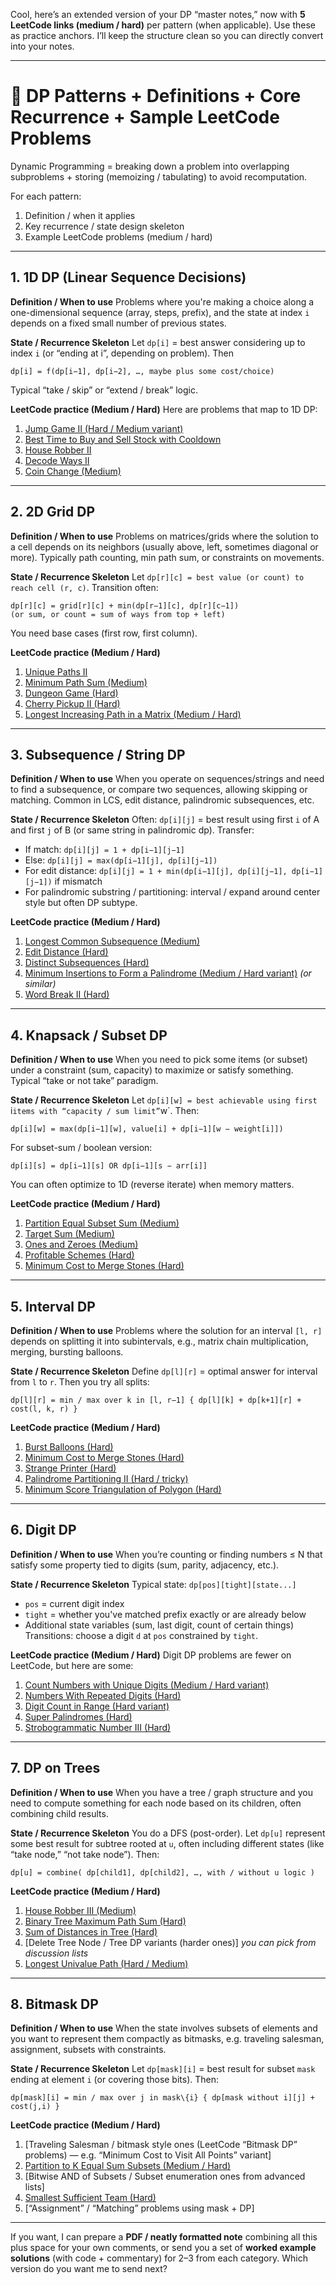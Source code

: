Cool, here’s an extended version of your DP “master notes,” now with **5 LeetCode links (medium / hard)** per pattern (when applicable). Use these as practice anchors. I’ll keep the structure clean so you can directly convert into your notes.

---

# 🧠 DP Patterns + Definitions + Core Recurrence + Sample LeetCode Problems

Dynamic Programming = breaking down a problem into overlapping subproblems + storing (memoizing / tabulating) to avoid recomputation.

For each pattern:

1. Definition / when it applies
2. Key recurrence / state design skeleton
3. Example LeetCode problems (medium / hard)

---

## 1. 1D DP (Linear Sequence Decisions)

**Definition / When to use**
Problems where you're making a choice along a one-dimensional sequence (array, steps, prefix), and the state at index `i` depends on a fixed small number of previous states.

**State / Recurrence Skeleton**
Let `dp[i]` = best answer considering up to index `i` (or “ending at i”, depending on problem).
Then

```
dp[i] = f(dp[i−1], dp[i−2], …, maybe plus some cost/choice)
```

Typical “take / skip” or “extend / break” logic.

**LeetCode practice (Medium / Hard)**
Here are problems that map to 1D DP:

1. [Jump Game II (Hard / Medium variant)](https://leetcode.com/problems/jump-game-ii/)
2. [Best Time to Buy and Sell Stock with Cooldown](https://leetcode.com/problems/best-time-to-buy-and-sell-stock-with-cooldown/)
3. [House Robber II](https://leetcode.com/problems/house-robber-ii/)
4. [Decode Ways II](https://leetcode.com/problems/decode-ways-ii/)
5. [Coin Change (Medium)](https://leetcode.com/problems/coin-change/)

---

## 2. 2D Grid DP

**Definition / When to use**
Problems on matrices/grids where the solution to a cell depends on its neighbors (usually above, left, sometimes diagonal or more). Typically path counting, min path sum, or constraints on movements.

**State / Recurrence Skeleton**
Let `dp[r][c] = best value (or count) to reach cell (r, c)`.
Transition often:

```
dp[r][c] = grid[r][c] + min(dp[r−1][c], dp[r][c−1])  
(or sum, or count = sum of ways from top + left)
```

You need base cases (first row, first column).

**LeetCode practice (Medium / Hard)**

1. [Unique Paths II](https://leetcode.com/problems/unique-paths-ii/)
2. [Minimum Path Sum (Medium)](https://leetcode.com/problems/minimum-path-sum/)
3. [Dungeon Game (Hard)](https://leetcode.com/problems/dungeon-game/)
4. [Cherry Pickup II (Hard)](https://leetcode.com/problems/cherry-pickup-ii/)
5. [Longest Increasing Path in a Matrix (Medium / Hard)](https://leetcode.com/problems/longest-increasing-path-in-a-matrix/)

---

## 3. Subsequence / String DP

**Definition / When to use**
When you operate on sequences/strings and need to find a subsequence, or compare two sequences, allowing skipping or matching. Common in LCS, edit distance, palindromic subsequences, etc.

**State / Recurrence Skeleton**
Often: `dp[i][j]` = best result using first `i` of A and first `j` of B (or same string in palindromic dp).
Transfer:

* If match: `dp[i][j] = 1 + dp[i−1][j−1]`
* Else: `dp[i][j] = max(dp[i−1][j], dp[i][j−1])`
* For edit distance: `dp[i][j] = 1 + min(dp[i−1][j], dp[i][j−1], dp[i−1][j−1])` if mismatch
* For palindromic substring / partitioning: interval / expand around center style but often DP subtype.

**LeetCode practice (Medium / Hard)**

1. [Longest Common Subsequence (Medium)](https://leetcode.com/problems/longest-common-subsequence/)
2. [Edit Distance (Hard)](https://leetcode.com/problems/edit-distance/)
3. [Distinct Subsequences (Hard)](https://leetcode.com/problems/distinct-subsequences/)
4. [Minimum Insertions to Form a Palindrome (Medium / Hard variant)](https://leetcode.com/problems/minimum-insertion-to-form-a-string/) *(or similar)*
5. [Word Break II (Hard)](https://leetcode.com/problems/word-break-ii/)

---

## 4. Knapsack / Subset DP

**Definition / When to use**
When you need to pick some items (or subset) under a constraint (sum, capacity) to maximize or satisfy something. Typical “take or not take” paradigm.

**State / Recurrence Skeleton**
Let `dp[i][w] = best achievable using first `i`items with “capacity / sum limit”`w`.
Then:

```
dp[i][w] = max(dp[i−1][w], value[i] + dp[i−1][w − weight[i]])
```

For subset-sum / boolean version:

```
dp[i][s] = dp[i−1][s] OR dp[i−1][s − arr[i]]
```

You can often optimize to 1D (reverse iterate) when memory matters.

**LeetCode practice (Medium / Hard)**

1. [Partition Equal Subset Sum (Medium)](https://leetcode.com/problems/partition-equal-subset-sum/)
2. [Target Sum (Medium)](https://leetcode.com/problems/target-sum/)
3. [Ones and Zeroes (Medium)](https://leetcode.com/problems/ones-and-zeroes/)
4. [Profitable Schemes (Hard)](https://leetcode.com/problems/profitable-schemes/)
5. [Minimum Cost to Merge Stones (Hard)](https://leetcode.com/problems/minimum-cost-to-merge-stones/)

---

## 5. Interval DP

**Definition / When to use**
Problems where the solution for an interval `[l, r]` depends on splitting it into subintervals, e.g., matrix chain multiplication, merging, bursting balloons.

**State / Recurrence Skeleton**
Define `dp[l][r]` = optimal answer for interval from `l` to `r`.
Then you try all splits:

```
dp[l][r] = min / max over k in [l, r−1] { dp[l][k] + dp[k+1][r] + cost(l, k, r) }
```

**LeetCode practice (Medium / Hard)**

1. [Burst Balloons (Hard)](https://leetcode.com/problems/burst-balloons/)
2. [Minimum Cost to Merge Stones (Hard)](https://leetcode.com/problems/minimum-cost-to-merge-stones/)
3. [Strange Printer (Hard)](https://leetcode.com/problems/strange-printer/)
4. [Palindrome Partitioning II (Hard / tricky)](https://leetcode.com/problems/palindrome-partitioning-ii/)
5. [Minimum Score Triangulation of Polygon (Hard)](https://leetcode.com/problems/minimum-score-triangulation-of-polygon/)

---

## 6. Digit DP

**Definition / When to use**
When you’re counting or finding numbers ≤ N that satisfy some property tied to digits (sum, parity, adjacency, etc.).

**State / Recurrence Skeleton**
Typical state: `dp[pos][tight][state...]`

* `pos` = current digit index
* `tight` = whether you've matched prefix exactly or are already below
* Additional state variables (sum, last digit, count of certain things)
  Transitions: choose a digit `d` at `pos` constrained by `tight`.

**LeetCode practice (Medium / Hard)**
Digit DP problems are fewer on LeetCode, but here are some:

1. [Count Numbers with Unique Digits (Medium / Hard variant)](https://leetcode.com/problems/count-numbers-with-unique-digits/)
2. [Numbers With Repeated Digits (Hard)](https://leetcode.com/problems/numbers-with-repeated-digits/)
3. [Digit Count in Range (Hard variant)](https://leetcode.com/problems/number-of-digit-one/)
4. [Super Palindromes (Hard)](https://leetcode.com/problems/super-palindromes/)
5. [Strobogrammatic Number III (Hard)](https://leetcode.com/problems/strobogrammatic-number-iii/)

---

## 7. DP on Trees

**Definition / When to use**
When you have a tree / graph structure and you need to compute something for each node based on its children, often combining child results.

**State / Recurrence Skeleton**
You do a DFS (post-order). Let `dp[u]` represent some best result for subtree rooted at `u`, often including different states (like “take node,” “not take node”).
Then:

```
dp[u] = combine( dp[child1], dp[child2], …, with / without u logic )
```

**LeetCode practice (Medium / Hard)**

1. [House Robber III (Medium)](https://leetcode.com/problems/house-robber-iii/)
2. [Binary Tree Maximum Path Sum (Hard)](https://leetcode.com/problems/binary-tree-maximum-path-sum/)
3. [Sum of Distances in Tree (Hard)](https://leetcode.com/problems/sum-of-distances-in-tree/)
4. [Delete Tree Node / Tree DP variants (harder ones)] *you can pick from discussion lists*
5. [Longest Univalue Path (Hard / Medium)](https://leetcode.com/problems/longest-univalue-path/)

---

## 8. Bitmask DP

**Definition / When to use**
When the state involves subsets of elements and you want to represent them compactly as bitmasks, e.g. traveling salesman, assignment, subsets with constraints.

**State / Recurrence Skeleton**
Let `dp[mask][i]` = best result for subset `mask` ending at element `i` (or covering those bits).
Then:

```
dp[mask][i] = min / max over j in mask\{i} { dp[mask without i][j] + cost(j,i) }
```

**LeetCode practice (Medium / Hard)**

1. [Traveling Salesman / bitmask style ones (LeetCode “Bitmask DP” problems) — e.g. “Minimum Cost to Visit All Points” variant]
2. [Partition to K Equal Sum Subsets (Medium / Hard)](https://leetcode.com/problems/partition-to-k-equal-sum-subsets/)
3. [Bitwise AND of Subsets / Subset enumeration ones from advanced lists]
4. [Smallest Sufficient Team (Hard)](https://leetcode.com/problems/smallest-sufficient-team/)
5. [“Assignment” / “Matching” problems using mask + DP]

---

If you want, I can prepare a **PDF / neatly formatted note** combining all this plus space for your own comments, or send you a set of **worked example solutions** (with code + commentary) for 2–3 from each category. Which version do you want me to send next?
